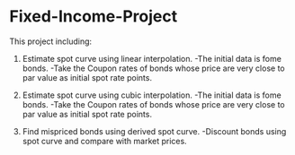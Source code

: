 # Fixed-Income-Project
This project including:
1. Estimate spot curve using linear interpolation. 
   -The initial data is fome bonds. 
   -Take the Coupon rates of bonds whose price are very close to par value as initial spot rate points.
   
2. Estimate spot curve using cubic interpolation.
   -The initial data is fome bonds. 
   -Take the Coupon rates of bonds whose price are very close to par value as initial spot rate points.

3. Find mispriced bonds using derived spot curve.
   -Discount bonds using spot curve and compare with market prices.
